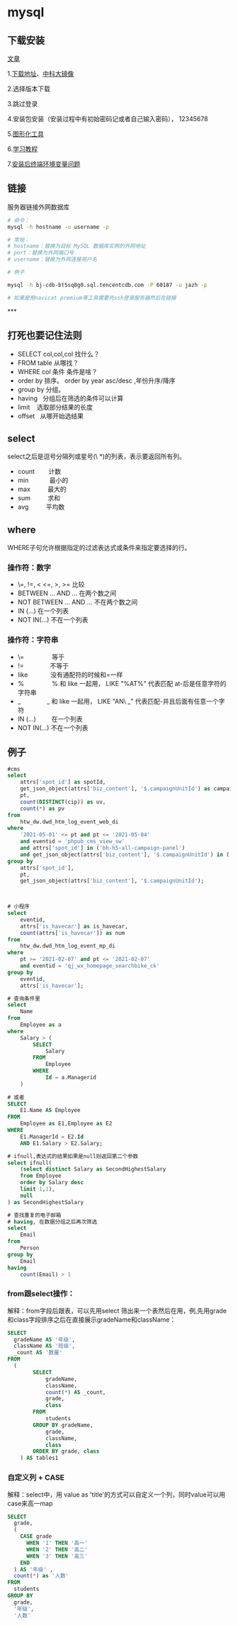 # mysql

## 下载安装

[文章](https://www.cnblogs.com/yinzhengjie/p/10125609.html "文章")

1.[下载地址](https://dev.mysql.com/downloads/mysql/ "下载地址")、[中科大镜像](https://mirrors.ustc.edu.cn/mysql-ftp/Downloads/ "中科大镜像")

2.选择版本下载

3.跳过登录

4.安装包安装（安装过程中有初始密码记或者自己输入密码）， 12345678

5.[图形化工具](https://macwk.com/soft/navicat-premium "图形化工具")

6.[学习教程](https://www.yiibai.com/mysql/sample-database.html "学习教程")

7.[安装后终端环境变量问题](https://wenku.baidu.com/view/59e774567cd5360cba1aa8114431b90d6c85893f.html "安装后终端环境变量问题")

## 链接

服务器链接外网数据库

```bash
# 命令：
mysql -h hostname -u username -p

# 常规： 
# hostname：替换为目标 MySQL 数据库实例的外网地址
# port：替换为外网端口号
# username：替换为外网连接用户名

# 例子

mysql -h bj-cdb-bt5sq8g0.sql.tencentcdb.com -P 60187 -u jazh -p

# 如果是用navicat premium等工具需要先ssh登录服务器然后在链接
```

\*\*\*

## 打死也要记住法则

-   SELECT col,col,col 找什么？
-   FROM table 从哪找？
-   WHERE col 条件 条件是啥？
-   order by 排序。 order by year asc/desc ,年份升序/降序
-   group by 分组。
-   having   分组后在筛选的条件可以计算
-   limit    选取部分结果的长度
-   offset   从哪开始选结果

## select

select之后是逗号分隔列或星号(\ \*)的列表，表示要返回所有列。

-   count        计数
-   min            最小的
-   max          最大的
-   sum          求和
-   avg          平均数

## where

WHERE子句允许根据指定的过滤表达式或条件来指定要选择的行。

### 操作符：数字

-   \\=, !=, < <=, >, >= 比较
-   BETWEEN ... AND ... 在两个数之间
-   NOT BETWEEN … AND … 不在两个数之间
-   IN (…) 在一个列表
-   NOT IN(...) 不在一个列表

### 操作符：字符串

-   \\=                等于
-   !=               不等于
-   like             没有通配符的时候和=一样
-   %                % 和 like 一起用， LIKE "%AT%" 代表匹配 at-后是任意字符的字符串
-   \_               \_ 和 like 一起用， LIKE "AN\ \_" 代表匹配-并且后面有任意一个字符
-   IN (…)         在一个列表
-   NOT IN(...) 不在一个列表

## 例子

```sql
#cms
select
    attrs['spot_id'] as spotId,
    get_json_object(attrs['biz_content'], '$.campaignUnitId') as campaignUnitId,
    pt,
    count(DISTINCT(cip)) as uv,
    count(*) as pv
from
    htw_dw.dwd_htm_log_event_web_di
where
    '2021-05-01' <= pt and pt <= '2021-05-04'
    and eventid = 'phpub_cms_view_sw'
    and attrs['spot_id'] in ('bh-h5-all-campaign-panel')
    and get_json_object(attrs['biz_content'], '$.campaignUnitId') in ('94161')
group by
    attrs['spot_id'],
    pt,
    get_json_object(attrs['biz_content'], '$.campaignUnitId');

 

# 小程序
select
    eventid,
    attrs['is_havecar'] as is_havecar,
    count(attrs['is_havecar']) as num
from
    htw_dw.dwd_htm_log_event_mp_di
where
    pt >= '2021-02-07' and pt <= '2021-02-07'
    and eventid = 'qj_wx_homepage_searchbike_ck'
group by
    eventid,
    attrs['is_havecar'];

# 查询条件里
select
    Name
from
    Employee as a
where
    Salary > (
        SELECT
            Salary
        FROM
            Employee
        WHERE
            Id = a.Managerid
    )
 
# 或者
SELECT
    E1.Name AS Employee
FROM  
    Employee as E1,Employee as E2
WHERE
    E1.ManagerId = E2.Id
    AND E1.Salary > E2.Salary;

# ifnull,表达式的结果如果是null则返回第二个参数
select ifnull(
    (select distinct Salary as SecondHighestSalary
    from Employee
    order by Salary desc
    limit 1,1),
    null
) as SecondHighestSalary

# 查找重复的电子邮箱
# having, 在数据分组之后再次筛选
select
    Email
from
    Person
group by
    Email
having
    count(Email) > 1
```

### from跟select操作：

解释：from字段后跟表，可以先用select 筛出来一个表然后在用，例,先用grade和class字段排序之后在直接展示gradeName和className：

```sql
SELECT
  gradeName AS '年级',
  className AS '班级',
  _count AS '数量'
FROM
  (
        SELECT 
            gradeName, 
            className, 
            count(*) AS _count, 
            grade, 
            class 
        FROM 
            students 
        GROUP BY gradeName, 
            grade, 
            className, 
            class 
        ORDER BY grade, class 
    ) AS tables1
```

### 自定义列 + CASE

解释：select中，用 value as 'title'的方式可以自定义一个列，同时value可以用case来高一map

```sql
SELECT
  grade,
  ( 
    CASE grade 
      WHEN '1' THEN '高一' 
      WHEN '2' THEN '高二' 
      WHEN '3' THEN '高三' 
    END 
  ) AS '年级' ,
  count(*) as '人数'
FROM
  students
GROUP BY
  grade,
  '年级',
  '人数'
```
